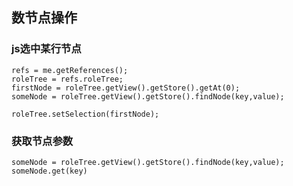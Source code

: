 ## 数节点操作

### js选中某行节点

    refs = me.getReferences();
    roleTree = refs.roleTree;
    firstNode = roleTree.getView().getStore().getAt(0);
    someNode = roleTree.getView().getStore().findNode(key,value);

	roleTree.setSelection(firstNode);

### 获取节点参数

	someNode = roleTree.getView().getStore().findNode(key,value);
	someNode.get(key)
	